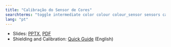 ```yaml
---
title: "Calibração do Sensor de Cores"
searchterms: "toggle intermediate color colour colour_sensor sensors calibration calibrate colour_calibration calibração_do_sensor_de_cores"
lang: "pt"
---
```

 <ul>
 <li class="ng-binding">Slides:
 <a href="ProgrammingLessons/intermediate/Calibrate.pptx">PPTX</a>,
 <a href="ProgrammingLessons/intermediate/Calibrate.pdf">PDF</a>
 </li>
 <li>Shielding and Calibration: <a href="translations/en-us/guides//ShieldingCalibrate.pdf">Quick Guide</a> (English)
 </li>
 </ul>
